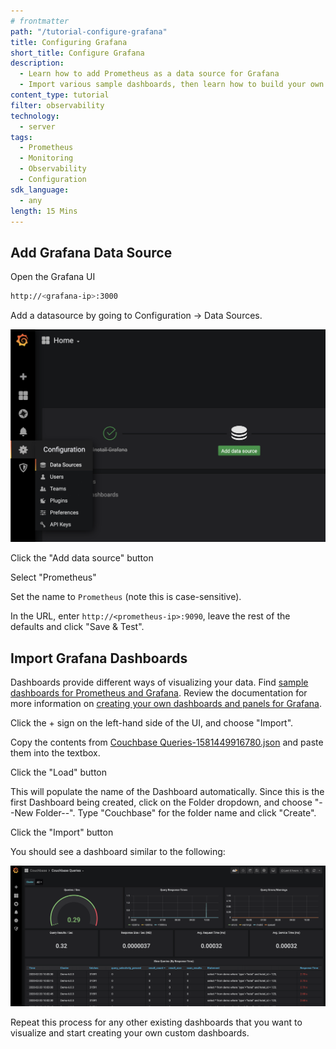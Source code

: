 ```yaml
---
# frontmatter
path: "/tutorial-configure-grafana"
title: Configuring Grafana
short_title: Configure Grafana
description: 
  - Learn how to add Prometheus as a data source for Grafana
  - Import various sample dashboards, then learn how to build your own by exploring the Grafana Documentation
content_type: tutorial
filter: observability
technology: 
  - server
tags:
  - Prometheus
  - Monitoring
  - Observability
  - Configuration
sdk_language:
  - any
length: 15 Mins
---
```


## Add Grafana Data Source

Open the Grafana UI

```bash
http://<grafana-ip>:3000
```

Add a datasource by going to Configuration -> Data Sources. 

![Grafana Add Data Source](./assets/grafana-add-datasource.png)

Click the "Add data source" button

Select "Prometheus"

Set the name to `Prometheus` (note this is case-sensitive).

In the URL, enter `http://<prometheus-ip>:9090`, leave the rest of the defaults and click "Save & Test".

## Import Grafana Dashboards

Dashboards provide different ways of visualizing your data. Find [sample dashboards for Prometheus and Grafana](https://github.com/couchbaselabs/cbprometheus_python/tree/master/grafana). Review the documentation for more information on [creating your own dashboards and panels for Grafana](https://grafana.com/docs/grafana/latest/features/panels/panels/).

Click the + sign on the left-hand side of the UI, and choose "Import".

Copy the contents from [Couchbase Queries-1581449916780.json](https://raw.githubusercontent.com/couchbaselabs/cbprometheus_python/master/grafana/Couchbase%20Queries-1581449916780.json) and paste them into the textbox.

Click the "Load" button

This will populate the name of the Dashboard automatically. Since this is the first Dashboard being created, click on the Folder dropdown, and choose "--New Folder--". Type "Couchbase" for the folder name and click "Create".

Click the "Import" button

You should see a dashboard similar to the following:

![Grafana Dashboard](./assets/grafana-dashboard.png)

Repeat this process for any other existing dashboards that you want to visualize and start creating your own custom dashboards.
